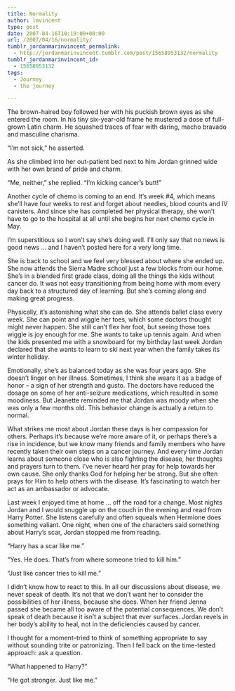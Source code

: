 ```yaml
---
title: Normality
author: lmvincent
type: post
date: 2007-04-16T10:19:00+00:00
url: /2007/04/16/normality/
tumblr_jordanmarinvincent_permalink:
  - http://jordanmarinvincent.tumblr.com/post/15658953132/normality
tumblr_jordanmarinvincent_id:
  - 15658953132
tags:
  - Journey
  - the journey

---
```

The brown-haired boy followed her with his puckish brown eyes as she entered the room. In his tiny six-year-old frame he mustered a dose of full-grown Latin charm. He squashed traces of fear with daring, macho bravado and masculine charisma.

“I’m not sick,” he asserted.

As she climbed into her out-patient bed next to him Jordan grinned wide with her own brand of pride and charm.

“Me, neither,” she replied. “I’m kicking cancer’s butt!”<a name="more"></a>

Another cycle of chemo is coming to an end. It’s week #4, which means she’ll have four weeks to rest and forget about needles, blood counts and IV canisters. And since she has completed her physical therapy, she won’t have to go to the hospital at all until she begins her next chemo cycle in May.

I’m superstitious so I won’t say she’s doing well. I’ll only say that no news is good news … and I haven’t posted here for a very long time.

She is back to school and we feel very blessed about where she ended up. She now attends the Sierra Madre school just a few blocks from our home. She’s in a blended first grade class, doing all the things the kids without cancer do. It was not easy transitioning from being home with mom every day back to a structured day of learning. But she’s coming along and making great progress.

Physically, it’s astonishing what she can do. She attends ballet class every week. She can point and wiggle her toes, which some doctors thought might never happen. She still can’t flex her foot, but seeing those toes wiggle is joy enough for me. She wants to take up tennis again. And when the kids presented me with a snowboard for my birthday last week Jordan declared that she wants to learn to ski next year when the family takes its winter holiday.

Emotionally, she’s as balanced today as she was four years ago. She doesn’t linger on her illness. Sometimes, I think she wears it as a badge of honor – a sign of her strength and gusto. The doctors have reduced the dosage on some of her anti-seizure medications, which resulted in some moodiness. But Jeanette reminded me that Jordan was moody when she was only a few months old. This behavior change is actually a return to normal.

What strikes me most about Jordan these days is her compassion for others. Perhaps it’s because we’re more aware of it, or perhaps there’s a rise in incidence, but we know many friends and family members who have recently taken their own steps on a cancer journey. And every time Jordan learns about someone close who is also fighting the disease, her thoughts and prayers turn to them. I’ve never heard her pray for help towards her own cause. She only thanks God for helping her be strong. But she often prays for Him to help others with the disease. It’s fascinating to watch her act as an ambassador or advocate.

Last week I enjoyed time at home … off the road for a change. Most nights Jordan and I would snuggle up on the couch in the evening and read from Harry Potter. She listens carefully and often squeals when Hermione does something valiant. One night, when one of the characters said something about Harry’s scar, Jordan stopped me from reading.

“Harry has a scar like me.”

“Yes. He does. That’s from where someone tried to kill him.”

“Just like cancer tries to kill me.”

I didn’t know how to react to this. In all our discussions about disease, we never speak of death. It’s not that we don’t want her to consider the possibilities of her illness, because she does. When her friend Jenna passed she became all too aware of the potential consequences. We don’t speak of death because it isn’t a subject that ever surfaces. Jordan revels in her body&#8217;s ability to heal, not in the deficiencies caused by cancer.

I thought for a moment–tried to think of something appropriate to say without sounding trite or patronizing. Then I fell back on the time-tested approach: ask a question.

“What happened to Harry?”

“He got stronger. Just like me.”

<div class="blogger-post-footer">
  <img loading="lazy" src="https://blogger.googleusercontent.com/tracker/9039099668816362935-5968629598257088820?l=jordansjourney2.blogspot.com" alt="" width="1" height="1" />
</div>